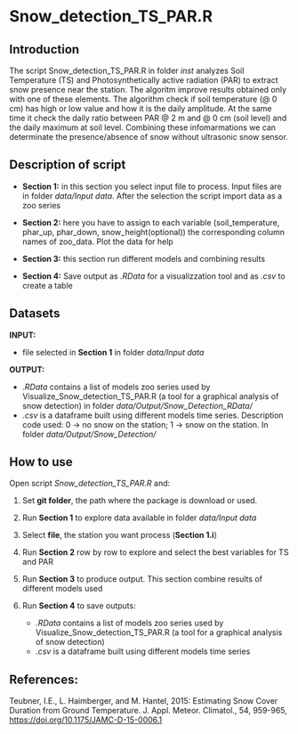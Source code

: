 Snow\_detection\_TS\_PAR.R
================

Introduction
------------

The script Snow\_detection\_TS\_PAR.R in folder *inst* analyzes Soil Temperature (TS) and Photosynthetically active radiation (PAR) to extract snow presence near the station. The algoritm improve results obtained only with one of these elements. The algorithm check if soil temperature (@ 0 cm) has high or low value and how it is the daily amplitude. At the same time it check the daily ratio between PAR @ 2 m and @ 0 cm (soil level) and the daily maximum at soil level. Combining these infomarmations we can determinate the presence/absence of snow without ultrasonic snow sensor.

Description of script
---------------------

-   **Section 1:** in this section you select input file to process. Input files are in folder *data/Input data*. After the selection the script import data as a zoo series

-   **Section 2:** here you have to assign to each variable (soil\_temperature, phar\_up, phar\_down, snow\_height(optional)) the corresponding column names of zoo\_data. Plot the data for help

-   **Section 3:** this section run different models and combining results

-   **Section 4:** Save output as *.RData* for a visualizzation tool and as *.csv* to create a table

Datasets
--------

**INPUT:**

-   file selected in **Section 1** in folder *data/Input data*

**OUTPUT:**

-   *.RData* contains a list of models zoo series used by Visualize\_Snow\_detection\_TS\_PAR.R (a tool for a graphical analysis of snow detection) in folder *data/Output/Snow\_Detection\_RData/*
-   *.csv* is a dataframe built using different models time series. Description code used: 0 -&gt; no snow on the station; 1 -&gt; snow on the station. In folder *data/Output/Snow\_Detection/*

How to use
----------

Open script *Snow\_detection\_TS\_PAR.R* and:

1.  Set **git folder**, the path where the package is download or used.

2.  Run **Section 1** to explore data available in folder *data/Input data*

3.  Select **file**, the station you want process (**Section 1.i**)

4.  Run **Section 2** row by row to explore and select the best variables for TS and PAR

5.  Run **Section 3** to produce output. This section combine results of different models used

6.  Run **Section 4** to save outputs:
    -   *.RData* contains a list of models zoo series used by Visualize\_Snow\_detection\_TS\_PAR.R (a tool for a graphical analysis of snow detection)
    -   *.csv* is a dataframe built using different models time series

References:
-----------

Teubner, I.E., L. Haimberger, and M. Hantel, 2015: Estimating Snow Cover Duration from Ground Temperature. J. Appl. Meteor. Climatol., 54, 959-965, <https://doi.org/10.1175/JAMC-D-15-0006.1>
